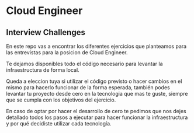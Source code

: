 # Cloud Engineer

## Interview Challenges

En este repo vas a encontrar los diferentes ejercicios que planteamos para las entrevistas para la posicion de Cloud Engineer.

Te dejamos disponibles todo el código necesario para levantar la infraestructura de forma local.

Queda a eleccion tuya si utilizar el código previsto o hacer cambios en el mismo para hacerlo funcionar de la forma esperada, también podes levantar tu proyecto desde cero en la tecnologia que mas te guste, siempre que se cumpla con los objetivos del ejercicio.

En caso de optar por hacer el desarrollo de cero te pedimos que nos dejes detallado todos los pasos a ejecutar para hacer funcionar la infraestructura y por qué decidiste utilizar cada tecnología.